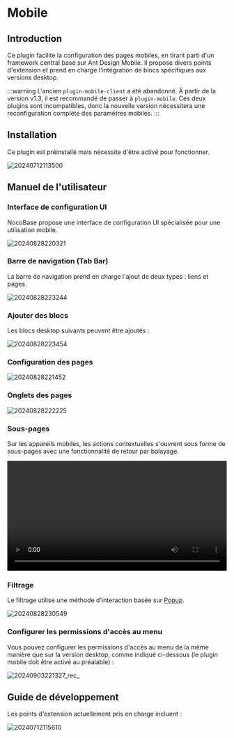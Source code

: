 # Mobile

<PluginInfo name="mobile"></PluginInfo>

## Introduction

Ce plugin facilite la configuration des pages mobiles, en tirant parti d'un framework central basé sur Ant Design Mobile. Il propose divers points d'extension et prend en charge l'intégration de blocs spécifiques aux versions desktop.

:::warning
L'ancien `plugin-mobile-client` a été abandonné. À partir de la version v1.3, il est recommandé de passer à `plugin-mobile`. Ces deux plugins sont incompatibles, donc la nouvelle version nécessitera une reconfiguration complète des paramètres mobiles.
:::

## Installation

Ce plugin est préinstallé mais nécessite d'être activé pour fonctionner.

![20240712113500](https://static-docs.nocobase.com/20240712113500.png)

## Manuel de l'utilisateur

### Interface de configuration UI

NocoBase propose une interface de configuration UI spécialisée pour une utilisation mobile.

![20240828220321](https://static-docs.nocobase.com/20240828220321.png)

### Barre de navigation (Tab Bar)

La barre de navigation prend en charge l'ajout de deux types : liens et pages.

![20240828223244](https://static-docs.nocobase.com/20240828223244.png)

### Ajouter des blocs

Les blocs desktop suivants peuvent être ajoutés :

![20240828223454](https://static-docs.nocobase.com/20240828223454.png)

### Configuration des pages

![20240828221452](https://static-docs.nocobase.com/20240828221452.png)

### Onglets des pages

![20240828222225](https://static-docs.nocobase.com/20240828222225.png)

### Sous-pages

Sur les appareils mobiles, les actions contextuelles s'ouvrent sous forme de sous-pages avec une fonctionnalité de retour par balayage.

<video width="100%" controls>
  <source src="https://static-docs.nocobase.com/20240828222736_rec_.mp4" type="video/mp4">
</video>

### Filtrage

Le filtrage utilise une méthode d'interaction basée sur [Popup](https://mobile.ant.design/components/popup).

![20240828230549](https://static-docs.nocobase.com/20240828230549.png)

### Configurer les permissions d'accès au menu

Vous pouvez configurer les permissions d'accès au menu de la même manière que sur la version desktop, comme indiqué ci-dessous (le plugin mobile doit être activé au préalable) :

![20240903221327_rec_](https://nocobase-docs.oss-cn-beijing.aliyuncs.com/20240903221327_rec_.gif)

## Guide de développement

Les points d'extension actuellement pris en charge incluent :

![20240712115610](https://static-docs.nocobase.com/20240712115610.png)
